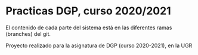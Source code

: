 # Practicas DGP, curso 2020/2021

El contenido de cada parte del sistema está en las diferentes ramas (branches) del git.

Proyecto realizado para la asignatura de DGP (curso 2020-2021), en la UGR
